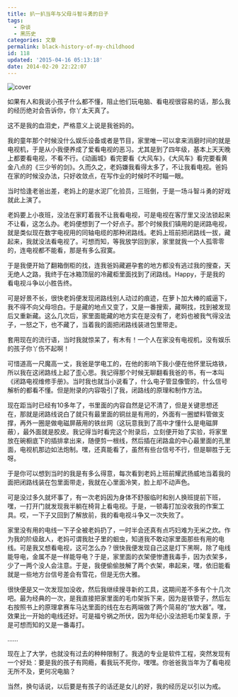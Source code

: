 ```yaml
---
title: 扒一扒当年与父母斗智斗勇的日子
tags:
  - 杂谈
  - 黑历史
categories: 文章
permalink: black-history-of-my-childhood
id: 118
updated: '2015-04-16 05:13:18'
date: 2014-02-20 22:22:07
---
```


![cover](https://cat.yufan.me/cats/20140220144644.jpg)

如果有人和我说小孩子什么都不懂，阻止他们玩电脑、看电视很容易的话，那么我的经历绝对会告诉你，你丫太天真了。
  
这不是我的血泪史，严格意义上说是我爸妈的。

我的童年那个时候没什么娱乐设备或者是节目，家里唯一可以拿来消磨时间的就是电视机，于是从小我便养成了爱看电视的恶习。尤其是到了四年级，基本上天天晚上都要看电视，不看不行。《动画城》看完要看《大风车》，《大风车》看完要看黄金八点的《三少爷的剑》。久而久之，老妈嫌我看得太多了，不让我看电视。爸妈在家的时候没办法，只好收敛点，在写作业的时候时不时瞄一眼。

<!--more-->

当时恰逢老爸出差，老妈上的是水泥厂化验员，三班倒，于是一场斗智斗勇的好戏就此上演了。

老妈要上小夜班，没法在家盯着我不让我看电视，可是电视在客厅里又没法锁起来不让看，这怎么办。老妈便想到了一个好点子。那个时候我们镇用的是闭路电视，就是类似现在数字电视用的同轴电缆的那种闭路线。老妈上班前把闭路线一拔，藏起来，我就没法看电视了。可想而知，等我放学回到家，家里就我一个人孤零零的，连电视都不能看，那是有多么寂寞。

于是我便开始了翻箱倒柜的找，连我爸妈藏避孕套的地方都没有逃过我的搜查，天无绝人之路，我终于在冰箱顶层的冷藏柜里面找到了闭路线。Happy，于是我的看电视斗争以小胜告终。

可是好景不长，很快老妈便发现闭路线别人动过的痕迹，在萝卜加大棒的威逼下，我不得不向父母坦白。于是藏的地点又变了，又是一番搜索，藏啊找，找到被发现后又重新藏。这么几次后，家里面能藏的地方实在是没有了，老妈也被我气得没法子，一怒之下，也不藏了，当着我的面把闭路线装进包里带走。

套用现在的流行语，当时我就惊呆了，有木有！一个人在家没有电视机，没有娱乐的孩子你丫伤不起啊！

可惜道高一尺魔高一丈，我爸是学电工的，在他的影响下我小便在他怀里玩烙铁，所以我在这闭路线上起了歪心思。我记得那个时候无聊翻看我爸的书，有一本叫《闭路电视维修手册》。当时我也就当小说看了，什么电子管显像管的，什么信号解析的都看不懂。但是附录的内容吸引了我，闭路线的原理和制作方法。

现在距当时已经有10多年了，书里面的内容自然是记不清了，但是关键思想还在，那就是闭路线说白了就只有最里面的铜丝是有用的，外面有一圈塑料管做支撑，再外一圈是做电磁屏蔽用的铁丝网（这玩意我到了高中才懂什么是电磁屏蔽），最外面就是胶皮。我记得当时看完这个附录后，立刻便开始了实验，将家里放在碗橱底下的插排拿出来，随便剪一根线，然后插在闭路盒的中心最里面的孔里面，电视机那边如法炮制。嘿，还真能看了，虽然有些台信号不行，但是聊胜于无呀。

于是你可以想到当时的我是有多么得意，每次看到老妈上班前耀武扬威地当着我的面把闭路线装在包里面带走，我就在心里面冷笑，脸上却不动声色。

可是没过多久就坏事了，有一次老妈因为身体不舒服临时和别人换班提前下班，嘿，一打开门就发现我半躺在椅背上看电视。于是，一顿毒打加没收我的作案工具。哎，一下子又回到了解放前，我的看电视斗争又一次失败了。

家里没有用的电线一下子全被老妈扔了，一时半会还真有点巧妇难为无米之炊。作为我的阶级敌人，老妈可谓我肚子里的蛔虫，知道我不敢动家里面那些有用的电线。可是我又想看电视，这可怎么办？很快我便发现自己这是灯下黑啊，除了电线能导电，金属不是一样能导电？于是，家里面的衣架便惨遭我毒手，因为衣架多，少了一两个没人会注意。于是，我便偷偷肢解了两个衣架，串起来，嘿，依旧能看就是一些地方台信号差会有雪花，但是无伤大雅。

很快便是又一次发现加没收，然后我继续搜寻新的工具，这期间差不多有个十几次吧。最为经典的一次，是我直接把家里面的毛巾架拆下来，因为是铁管子，然后左右按照书上的原理拿赛车马达里面的线在左右两端做了两个简易的“放大器”。嘿，效果比一开始的电线还好。可是福兮祸之所伏，因为年纪小没法把毛巾架复原，于是可想而知的又是一番毒打。

……

现在上了大学，也就没有过去的种种限制了。我选的专业是软件工程，突然发现有一个好处：要是我的孩子有网瘾，看我玩不死你，嘿嘿。你爸爸我当年为了看电视无所不及，更何况电脑？

当然，换句话说，以后要是有孩子的话还是女儿的好，我的经历足以引以为戒。
